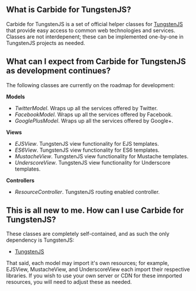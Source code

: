 ## What is Carbide for TungstenJS?

Carbide for TungstenJS is a set of official helper classes for [TungstenJS](https://github.com/affirmix/tungstenjs) that provide easy access to common web technologies and services. Classes are not interdepenent; these can be implemented one-by-one in TungstenJS projects as needed.

## What can I expect from Carbide for TungstenJS as development continues?

The following classes are currently on the roadmap for development:

**Models**

* _TwitterModel_. Wraps up all the services offered by Twitter.
* _FacebookModel_. Wraps up all the services offered by Facebook.
* _GooglePlusModel_. Wraps up all the services offered by Google+.

**Views**

* _EJSView_. TungstenJS view functionality for EJS templates.
* _ES6View_. TungstenJS view functionality for ES6 templates.
* _MustacheView_. TungstenJS view functionality for Mustache templates.
* _UnderscoreView_. TungstenJS view functionality for Underscore templates.

**Controllers**

* _ResourceController_.  TungstenJS routing enabled controller.

## This is all new to me. How can I use Carbide for TungstenJS?

These classes are completely self-contained, and as such the only dependency is TungstenJS:

* [TungstenJS](https://github.com/affirmix/tungstenjs)

That said, each model may import it's own resources; for example, EJSView, MustacheView, and UnderscoreView each import their respective libraries. If you wish to use your own server or CDN for these imnported resources, you will need to adjust these as needed.
